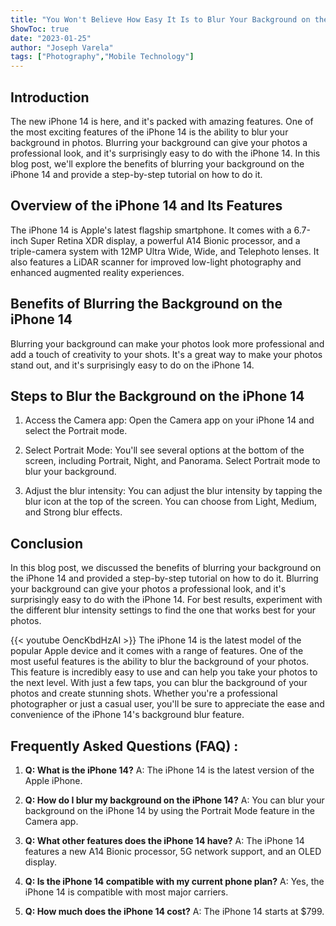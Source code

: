 ```yaml
---
title: "You Won't Believe How Easy It Is to Blur Your Background on the iPhone 14!"
ShowToc: true 
date: "2023-01-25"
author: "Joseph Varela" 
tags: ["Photography","Mobile Technology"]
---
```

## Introduction

The new iPhone 14 is here, and it's packed with amazing features. One of the most exciting features of the iPhone 14 is the ability to blur your background in photos. Blurring your background can give your photos a professional look, and it's surprisingly easy to do with the iPhone 14. In this blog post, we'll explore the benefits of blurring your background on the iPhone 14 and provide a step-by-step tutorial on how to do it.

## Overview of the iPhone 14 and Its Features

The iPhone 14 is Apple's latest flagship smartphone. It comes with a 6.7-inch Super Retina XDR display, a powerful A14 Bionic processor, and a triple-camera system with 12MP Ultra Wide, Wide, and Telephoto lenses. It also features a LiDAR scanner for improved low-light photography and enhanced augmented reality experiences.

## Benefits of Blurring the Background on the iPhone 14

Blurring your background can make your photos look more professional and add a touch of creativity to your shots. It's a great way to make your photos stand out, and it's surprisingly easy to do on the iPhone 14.

## Steps to Blur the Background on the iPhone 14

1. Access the Camera app: Open the Camera app on your iPhone 14 and select the Portrait mode.

2. Select Portrait Mode: You'll see several options at the bottom of the screen, including Portrait, Night, and Panorama. Select Portrait mode to blur your background.

3. Adjust the blur intensity: You can adjust the blur intensity by tapping the blur icon at the top of the screen. You can choose from Light, Medium, and Strong blur effects.

## Conclusion

In this blog post, we discussed the benefits of blurring your background on the iPhone 14 and provided a step-by-step tutorial on how to do it. Blurring your background can give your photos a professional look, and it's surprisingly easy to do with the iPhone 14. For best results, experiment with the different blur intensity settings to find the one that works best for your photos.

{{< youtube OencKbdHzAI >}} 
The iPhone 14 is the latest model of the popular Apple device and it comes with a range of features. One of the most useful features is the ability to blur the background of your photos. This feature is incredibly easy to use and can help you take your photos to the next level. With just a few taps, you can blur the background of your photos and create stunning shots. Whether you're a professional photographer or just a casual user, you'll be sure to appreciate the ease and convenience of the iPhone 14's background blur feature.

## Frequently Asked Questions (FAQ) :
1. **Q: What is the iPhone 14?** 
A: The iPhone 14 is the latest version of the Apple iPhone.

2. **Q: How do I blur my background on the iPhone 14?** 
A: You can blur your background on the iPhone 14 by using the Portrait Mode feature in the Camera app.

3. **Q: What other features does the iPhone 14 have?** 
A: The iPhone 14 features a new A14 Bionic processor, 5G network support, and an OLED display.

4. **Q: Is the iPhone 14 compatible with my current phone plan?** 
A: Yes, the iPhone 14 is compatible with most major carriers.

5. **Q: How much does the iPhone 14 cost?** 
A: The iPhone 14 starts at $799.


